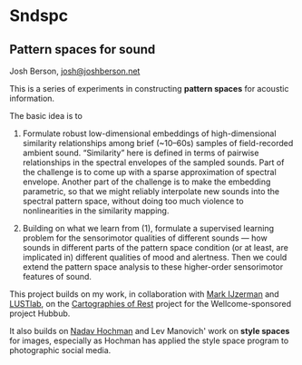 # Sndspc

## Pattern spaces for sound

Josh Berson, josh@joshberson.net

This is a series of experiments in constructing **pattern spaces** for acoustic information.

The basic idea is to

1. Formulate robust low-dimensional embeddings of high-dimensional similarity relationships among brief (~10–60s) samples of field-recorded ambient sound. “Similarity” here is defined in terms of pairwise relationships in the spectral envelopes of the sampled sounds. Part of the challenge is to come up with a sparse approximation of spectral envelope. Another part of the challenge is to make the embedding parametric, so that we might reliably interpolate new sounds into the spectral pattern space, without doing too much violence to nonlinearities in the similarity mapping.

2. Building on what we learn from (1), formulate a supervised learning problem for the sensorimotor qualities of different sounds — how sounds in different parts of the pattern space condition (or at least, are implicated in) different qualities of mood and alertness. Then we could extend the pattern space analysis to these higher-order sensorimotor features of sound.

This project builds on my work, in collaboration with [Mark IJzerman](http://markijzerman.com) and [LUSTlab](http://lustlab.net), on the [Cartographies of Rest](https://lust.nl/#projects-7158) project for the Wellcome-sponsored project Hubbub.

It also builds on [Nadav Hochman](http://nadavhochman.net/publications/) and Lev Manovich' work on **style spaces** for images, especially as Hochman has applied the style space program to photographic social media.
